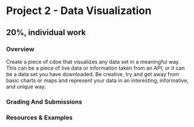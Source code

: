 # Project 2 - Data Visualization
## 20%, individual work 

### Overview
Create a piece of cdoe that visualizes any data set in a meaningful way. This can be a piece of live data or information taken from an API, or it can be a data set you have downloaded. Be creative, try and get away from basic charts or maps and represent your data in an interesting, informative, and unique way. 

### Grading And Submissions



### Resources & Examples
